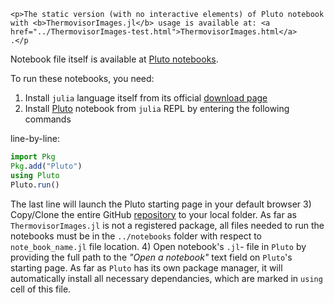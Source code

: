 ```@raw html
<p>The static version (with no interactive elements) of Pluto notebook with <b>ThermovisorImages.jl</b> usage is available at: <a href="../ThermovisorImages-test.html">ThermovisorImages.html</a>
.</p
```
Notebook file itself is available at [Pluto notebooks](https://github.com/Manarom/ThermovisorImages.jl/blob/main/notebooks).

To run these notebooks, you need:
1) Install `julia` language itself from its official [download page](https://julialang.org/downloads) 
2) Install [Pluto](https://plutojl.org/) notebook from `julia` REPL by entering the following commands 

line-by-line:
```julia
import Pkg
Pkg.add("Pluto")
using Pluto
Pluto.run()
```

The last line will launch the Pluto starting page in your default browser 
3) Copy/Clone the entire GitHub [repository](https://github.com/Manarom/ThermovisorImages.jl.git) to your local folder. As far as `ThermovisorImages.jl` is not a registered package, all files needed to run the notebooks must be in the `../notebooks` folder with respect to  `note_book_name.jl` file location.
4) Open notebook's `.jl`- file in `Pluto` by providing the full path to the *"Open a notebook"* text field on `Pluto`'s starting page. As far as `Pluto` has its own package manager, it will automatically install all necessary dependancies, which are marked in `using` cell of this file. 
